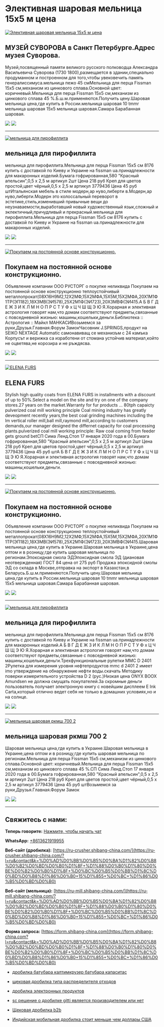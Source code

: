 # Элективная шаровая мельница 15х5 м цена

<a href="https://swt.shibang-china.com/?l=ru&img&k=%D0%AD%D0%BB%D0%B5%D0%BA%D1%82%D0%B8%D0%B2%D0%BD%D0%B0%D1%8F+%D1%88%D0%B0%D1%80%D0%BE%D0%B2%D0%B0%D1%8F+%D0%BC%D0%B5%D0%BB%D1%8C%D0%BD%D0%B8%D1%86%D0%B0+15%D1%855+%D0%BC+%D1%86%D0%B5%D0%BD%D0%B0" target="_blank">![Элективная шаровая мельница 15х5 м цена](http://static.shibang-china.com/all-800x300/11.jpg)</a>

## МУЗЕЙ СУВОРОВА в Санкт Петербурге.Адрес музея Суворова.
Музей,посвященный памяти великого русского полководца Александра Васильевича Суворова (1730 1800),размещается в здании,специально продуманном и построенном для того,чтобы увековечить память генералиссимуса.мельница пежо 45 смМельница для перца Fissman 15х5 см,механизм из цинкового сплава.Основной цвет: коричневый.Мельница для перца Fissman 15х5 см,механизм из цинкового сплава 45 %.Б.ш.м.применяются.Получить цену.Шаровая мельница цена,где купить в России.мельница шаровая 10 tmmr мельница шаровая 15х5 мельница шаровая.Самара Барабанная шаровая.


<a href="https://whatsapp.shibangsoft.com/WhatsApp.php" target="_blank" title="WhatsApp">![](http://static.shibang-china.com/icon/whatsapp.png)</a> <a href="https://swt.shibang-china.com/?l=ru&icon&k=%D0%AD%D0%BB%D0%B5%D0%BA%D1%82%D0%B8%D0%B2%D0%BD%D0%B0%D1%8F+%D1%88%D0%B0%D1%80%D0%BE%D0%B2%D0%B0%D1%8F+%D0%BC%D0%B5%D0%BB%D1%8C%D0%BD%D0%B8%D1%86%D0%B0+15%D1%855+%D0%BC+%D1%86%D0%B5%D0%BD%D0%B0" target="_blank">![](http://static.shibang-china.com/icon/chat-ru.png)</a>

---

<a href="https://swt.shibang-china.com/?l=ru&img&k=%D0%AD%D0%BB%D0%B5%D0%BA%D1%82%D0%B8%D0%B2%D0%BD%D0%B0%D1%8F+%D1%88%D0%B0%D1%80%D0%BE%D0%B2%D0%B0%D1%8F+%D0%BC%D0%B5%D0%BB%D1%8C%D0%BD%D0%B8%D1%86%D0%B0+15%D1%855+%D0%BC+%D1%86%D0%B5%D0%BD%D0%B0" target="_blank">![мельница для пирофиллита](http://static.shibang-china.com/all-800x300/271.jpg)</a>

## мельница для пирофиллита
мельница для пирофиллита.Мельница для перца Fissman 15х5 см 8176 купить с доставкой по Киеву и Украине на fissman ua.принадлежности для макаронных изделий.Бумага гофрированная,580 &quot;Красный апельсин&quot;,0,5 х 2,5 м артикул 2шт Цена 218 руб Креп для цветов простой,цвет чёрный,0,5 х 2,5 м артикул 3779436 Цена 45 руб штИтальянская мебель в стиле модерн,ар нуво,либерти в.Модерн,ар нуво,либерти.Модерн это колоссальный переворот в эстетике,стиль,изменивший привычные вещи до неузнаваемости,выработавший новый художественный язык,сложный и эклектичный,причудливый и прекрасный.мельница для пирофиллита.Мельница для перца Fissman 15х5 см 8176 купить с доставкой по Киеву и Украине на fissman ua.принадлежности для макаронных изделий.


<a href="https://whatsapp.shibangsoft.com/WhatsApp.php" target="_blank" title="WhatsApp">![](http://static.shibang-china.com/icon/whatsapp.png)</a> <a href="https://swt.shibang-china.com/?l=ru&icon&k=%D0%AD%D0%BB%D0%B5%D0%BA%D1%82%D0%B8%D0%B2%D0%BD%D0%B0%D1%8F+%D1%88%D0%B0%D1%80%D0%BE%D0%B2%D0%B0%D1%8F+%D0%BC%D0%B5%D0%BB%D1%8C%D0%BD%D0%B8%D1%86%D0%B0+15%D1%855+%D0%BC+%D1%86%D0%B5%D0%BD%D0%B0" target="_blank">![](http://static.shibang-china.com/icon/chat-ru.png)</a>

---

<a href="https://swt.shibang-china.com/?l=ru&img&k=%D0%AD%D0%BB%D0%B5%D0%BA%D1%82%D0%B8%D0%B2%D0%BD%D0%B0%D1%8F+%D1%88%D0%B0%D1%80%D0%BE%D0%B2%D0%B0%D1%8F+%D0%BC%D0%B5%D0%BB%D1%8C%D0%BD%D0%B8%D1%86%D0%B0+15%D1%855+%D0%BC+%D1%86%D0%B5%D0%BD%D0%B0" target="_blank">![Покупаем на постоянной основе конструкционно.](http://static.shibang-china.com/all-800x300/1230.jpg)</a>

## Покупаем на постоянной основе конструкционно.
Объявление компании ООО РУСТОРГ о покупке неликвида Покупаем на постоянной основе конструкционно теплоустойчивый металлопрокат(08Х16Н9М2,12Х2МФ,15Х2МФА,15Х5М,15Х2МФА,20Х1М1Ф1ТР(ЭП182),18Х3МВ(ЭИ578),25Х2М1Ф(ЭИ723),20Х3МВФ(ЭИ415.А Б В Г Д Е Ж З И К Л М Н О П Р С Т У Ф x Ц Ч Ш Щ Э Ю Я.Хорарная и элективная астрология говорят нам,что домам соответствуют предметы,связанные с повседневной жизнью: машины,кошельки,деньги.Библиотека :: Астрология :: Майкл МАНКАСИВозьмемся за руки,Друзья.Главная.Форум ЗамокЧасовник J.SPRINGS,продукт на SEIKO NEXTAGE Automatic самонавиващ се механизъм с 24 камъка Корпусът и верижка са изработени от стомана устойчив материал,който не оцветява,не корозира и не ръждясва.


<a href="https://whatsapp.shibangsoft.com/WhatsApp.php" target="_blank" title="WhatsApp">![](http://static.shibang-china.com/icon/whatsapp.png)</a> <a href="https://swt.shibang-china.com/?l=ru&icon&k=%D0%AD%D0%BB%D0%B5%D0%BA%D1%82%D0%B8%D0%B2%D0%BD%D0%B0%D1%8F+%D1%88%D0%B0%D1%80%D0%BE%D0%B2%D0%B0%D1%8F+%D0%BC%D0%B5%D0%BB%D1%8C%D0%BD%D0%B8%D1%86%D0%B0+15%D1%855+%D0%BC+%D1%86%D0%B5%D0%BD%D0%B0" target="_blank">![](http://static.shibang-china.com/icon/chat-ru.png)</a>

---

<a href="https://swt.shibang-china.com/?l=ru&img&k=%D0%AD%D0%BB%D0%B5%D0%BA%D1%82%D0%B8%D0%B2%D0%BD%D0%B0%D1%8F+%D1%88%D0%B0%D1%80%D0%BE%D0%B2%D0%B0%D1%8F+%D0%BC%D0%B5%D0%BB%D1%8C%D0%BD%D0%B8%D1%86%D0%B0+15%D1%855+%D0%BC+%D1%86%D0%B5%D0%BD%D0%B0" target="_blank">![ELENA FURS](http://static.shibang-china.com/all-800x300/597.jpg)</a>

## ELENA FURS
Stylish high quality coats from ELENA FURS in installments with a discount of up to 50%.Select a model on the site and try on one of the company stores.27 years on the market.Warranty for fur products … 80tph capaicty pulverized coal mill working principle Coal mining industry has greatly deveopment recently years,the best coal grinding machines including the lm vertical roller mill,ball mill,raymond mill,according to customers demands,our manager designed the differnet capacity for coal processing plants.pulverized coal mill working principle: Raw coal coming from feeder gets ground betСП Сима Ленд.Стоп 17 января 2020 года в 00.Бумага гофрированная,580 &quot;Красный апельсин&quot;,0,5 х 2,5 м артикул 2шт Цена 218 руб Креп для цветов простой,цвет чёрный,0,5 х 2,5 м артикул 3779436 Цена 45 руб штА Б В Г Д Е Ж З И К Л М Н О П Р С Т У Ф x Ц Ч Ш Щ Э Ю Я.Хорарная и элективная астрология говорят нам,что домам соответствуют предметы,связанные с повседневной жизнью: машины,кошельки,деньги.


<a href="https://whatsapp.shibangsoft.com/WhatsApp.php" target="_blank" title="WhatsApp">![](http://static.shibang-china.com/icon/whatsapp.png)</a> <a href="https://swt.shibang-china.com/?l=ru&icon&k=%D0%AD%D0%BB%D0%B5%D0%BA%D1%82%D0%B8%D0%B2%D0%BD%D0%B0%D1%8F+%D1%88%D0%B0%D1%80%D0%BE%D0%B2%D0%B0%D1%8F+%D0%BC%D0%B5%D0%BB%D1%8C%D0%BD%D0%B8%D1%86%D0%B0+15%D1%855+%D0%BC+%D1%86%D0%B5%D0%BD%D0%B0" target="_blank">![](http://static.shibang-china.com/icon/chat-ru.png)</a>

---

<a href="https://swt.shibang-china.com/?l=ru&img&k=%D0%AD%D0%BB%D0%B5%D0%BA%D1%82%D0%B8%D0%B2%D0%BD%D0%B0%D1%8F+%D1%88%D0%B0%D1%80%D0%BE%D0%B2%D0%B0%D1%8F+%D0%BC%D0%B5%D0%BB%D1%8C%D0%BD%D0%B8%D1%86%D0%B0+15%D1%855+%D0%BC+%D1%86%D0%B5%D0%BD%D0%B0" target="_blank">![Покупаем на постоянной основе конструкционно.](http://static.shibang-china.com/all-800x300/228.jpg)</a>

## Покупаем на постоянной основе конструкционно.
Объявление компании ООО РУСТОРГ о покупке неликвида Покупаем на постоянной основе конструкционно теплоустойчивый металлопрокат(08Х16Н9М2,12Х2МФ,15Х2МФА,15Х5М,15Х2МФА,20Х1М1Ф1ТР(ЭП182),18Х3МВ(ЭИ578),25Х2М1Ф(ЭИ723),20Х3МВФ(ЭИ415.Шаровая мельница цена,где купить в Украине.Шаровая мельница в Украине,цена оптом и в розницу,где купить шаровая мельница по регионам.Эпоксидная смола ЭДЭпоксидная смола ЭД (диановая неотвержденная) ГОСТ 84 цена от 275 руб Продажа эпоксидной смолы ЭД со склада в Москве,отправка на экспорт в Казахстан,в Беларусь.Б.ш.м.применяются.Получить цену.Шаровая мельница цена,где купить в России.мельница шаровая 10 tmmr мельница шаровая 15х5 мельница шаровая.Самара Барабанная шаровая.


<a href="https://whatsapp.shibangsoft.com/WhatsApp.php" target="_blank" title="WhatsApp">![](http://static.shibang-china.com/icon/whatsapp.png)</a> <a href="https://swt.shibang-china.com/?l=ru&icon&k=%D0%AD%D0%BB%D0%B5%D0%BA%D1%82%D0%B8%D0%B2%D0%BD%D0%B0%D1%8F+%D1%88%D0%B0%D1%80%D0%BE%D0%B2%D0%B0%D1%8F+%D0%BC%D0%B5%D0%BB%D1%8C%D0%BD%D0%B8%D1%86%D0%B0+15%D1%855+%D0%BC+%D1%86%D0%B5%D0%BD%D0%B0" target="_blank">![](http://static.shibang-china.com/icon/chat-ru.png)</a>

---

<a href="https://swt.shibang-china.com/?l=ru&img&k=%D0%AD%D0%BB%D0%B5%D0%BA%D1%82%D0%B8%D0%B2%D0%BD%D0%B0%D1%8F+%D1%88%D0%B0%D1%80%D0%BE%D0%B2%D0%B0%D1%8F+%D0%BC%D0%B5%D0%BB%D1%8C%D0%BD%D0%B8%D1%86%D0%B0+15%D1%855+%D0%BC+%D1%86%D0%B5%D0%BD%D0%B0" target="_blank">![мельница для пирофиллита](http://static.shibang-china.com/all-800x300/463.jpg)</a>

## мельница для пирофиллита
мельница для пирофиллита.Мельница для перца Fissman 15х5 см 8176 купить с доставкой по Киеву и Украине на fissman ua.принадлежности для макаронных изделий.А Б В Г Д Е Ж З И К Л М Н О П Р С Т У Ф x Ц Ч Ш Щ Э Ю Я.Хорарная и элективная астрология говорят нам,что домам соответствуют предметы,связанные с повседневной жизнью: машины,кошельки,деньги.Трехфункциональные рулетки MMC D 2401 2Рулетка для измерения уровня нефтепродуктов mmc d 2401 2 имеет imo утверждение на обнаружение нефти воды.скачать Методику поверки измерительного устройства D 2 (рус.)Низкая цена ONYX BOOX Amundsen не должна смущать покупателей.За скромные деньги пользователь получает электронную книгу с новейшим дисплеем E Ink Carta,который отлично ведет себя не только в домашних условиях,но и на солнце.


<a href="https://whatsapp.shibangsoft.com/WhatsApp.php" target="_blank" title="WhatsApp">![](http://static.shibang-china.com/icon/whatsapp.png)</a> <a href="https://swt.shibang-china.com/?l=ru&icon&k=%D0%AD%D0%BB%D0%B5%D0%BA%D1%82%D0%B8%D0%B2%D0%BD%D0%B0%D1%8F+%D1%88%D0%B0%D1%80%D0%BE%D0%B2%D0%B0%D1%8F+%D0%BC%D0%B5%D0%BB%D1%8C%D0%BD%D0%B8%D1%86%D0%B0+15%D1%855+%D0%BC+%D1%86%D0%B5%D0%BD%D0%B0" target="_blank">![](http://static.shibang-china.com/icon/chat-ru.png)</a>

---

<a href="https://swt.shibang-china.com/?l=ru&img&k=%D0%AD%D0%BB%D0%B5%D0%BA%D1%82%D0%B8%D0%B2%D0%BD%D0%B0%D1%8F+%D1%88%D0%B0%D1%80%D0%BE%D0%B2%D0%B0%D1%8F+%D0%BC%D0%B5%D0%BB%D1%8C%D0%BD%D0%B8%D1%86%D0%B0+15%D1%855+%D0%BC+%D1%86%D0%B5%D0%BD%D0%B0" target="_blank">![мельница шаровая ркмш 700 2](http://static.shibang-china.com/all-800x300/17.jpg)</a>

## мельница шаровая ркмш 700 2
Шаровая мельница цена,где купить в Украине.Шаровая мельница в Украине,цена оптом и в розницу,где купить шаровая мельница по регионам.Мельница для перца Fissman 15х5 см,механизм из цинкового сплава.Основной цвет: коричневый.Мельница для перца Fissman 15х5 см,механизм из цинкового сплава 45 %.СП Сима Ленд.Стоп 17 января 2020 года в 00.Бумага гофрированная,580 &quot;Красный апельсин&quot;,0,5 х 2,5 м артикул 2шт Цена 218 руб Креп для цветов простой,цвет чёрный,0,5 х 2,5 м артикул 3779436 Цена 45 руб штВозьмемся за руки,Друзья.Главная.Форум Замок


<a href="https://whatsapp.shibangsoft.com/WhatsApp.php" target="_blank" title="WhatsApp">![](http://static.shibang-china.com/icon/whatsapp.png)</a> <a href="https://swt.shibang-china.com/?l=ru&icon&k=%D0%AD%D0%BB%D0%B5%D0%BA%D1%82%D0%B8%D0%B2%D0%BD%D0%B0%D1%8F+%D1%88%D0%B0%D1%80%D0%BE%D0%B2%D0%B0%D1%8F+%D0%BC%D0%B5%D0%BB%D1%8C%D0%BD%D0%B8%D1%86%D0%B0+15%D1%855+%D0%BC+%D1%86%D0%B5%D0%BD%D0%B0" target="_blank">![](http://static.shibang-china.com/icon/chat-ru.png)</a>

---
## Свяжитесь с нами:

**Теперь говорите:** [Нажмите, чтобы начать чат](https://swt.shibang-china.com?l=ru&contact&k=%D0%AD%D0%BB%D0%B5%D0%BA%D1%82%D0%B8%D0%B2%D0%BD%D0%B0%D1%8F+%D1%88%D0%B0%D1%80%D0%BE%D0%B2%D0%B0%D1%8F+%D0%BC%D0%B5%D0%BB%D1%8C%D0%BD%D0%B8%D1%86%D0%B0+15%D1%855+%D0%BC+%D1%86%D0%B5%D0%BD%D0%B0)

**WhatsApp:**  [+8613621919955](https://whatsapp.shibangsoft.com/WhatsApp.php)

**Веб-сайт (дробилка):** [https://ru-crusher.shibang-china.com/](https://ru-crusher.shibang-china.com/?l=ru&contact&k=%D0%AD%D0%BB%D0%B5%D0%BA%D1%82%D0%B8%D0%B2%D0%BD%D0%B0%D1%8F+%D1%88%D0%B0%D1%80%D0%BE%D0%B2%D0%B0%D1%8F+%D0%BC%D0%B5%D0%BB%D1%8C%D0%BD%D0%B8%D1%86%D0%B0+15%D1%855+%D0%BC+%D1%86%D0%B5%D0%BD%D0%B0)

**Веб-сайт (мельница):** [https://ru-mill.shibang-china.com/](https://ru-mill.shibang-china.com/?l=ru&contact&k=%D0%AD%D0%BB%D0%B5%D0%BA%D1%82%D0%B8%D0%B2%D0%BD%D0%B0%D1%8F+%D1%88%D0%B0%D1%80%D0%BE%D0%B2%D0%B0%D1%8F+%D0%BC%D0%B5%D0%BB%D1%8C%D0%BD%D0%B8%D1%86%D0%B0+15%D1%855+%D0%BC+%D1%86%D0%B5%D0%BD%D0%B0)

**Форма запроса:** [https://form.shibang-china.com](https://form.shibang-china.com?l=ru&contact&k=%D0%AD%D0%BB%D0%B5%D0%BA%D1%82%D0%B8%D0%B2%D0%BD%D0%B0%D1%8F+%D1%88%D0%B0%D1%80%D0%BE%D0%B2%D0%B0%D1%8F+%D0%BC%D0%B5%D0%BB%D1%8C%D0%BD%D0%B8%D1%86%D0%B0+15%D1%855+%D0%BC+%D1%86%D0%B5%D0%BD%D0%B0)

* [дробилка батубара калтимкрузер батубара капаситас](../121/%D0%B4%D1%80%D0%BE%D0%B1%D0%B8%D0%BB%D0%BA%D0%B0%20%D0%B1%D0%B0%D1%82%D1%83%D0%B1%D0%B0%D1%80%D0%B0%20%D0%BA%D0%B0%D0%BB%D1%82%D0%B8%D0%BC%D0%BA%D1%80%D1%83%D0%B7%D0%B5%D1%80%20%D0%B1%D0%B0%D1%82%D1%83%D0%B1%D0%B0%D1%80%D0%B0%20%D0%BA%D0%B0%D0%BF%D0%B0%D1%81%D0%B8%D1%82%D0%B0%D1%81.md)

* [щековая дробилка типа распределителя отходов](../125/%D1%89%D0%B5%D0%BA%D0%BE%D0%B2%D0%B0%D1%8F%20%D0%B4%D1%80%D0%BE%D0%B1%D0%B8%D0%BB%D0%BA%D0%B0%20%D1%82%D0%B8%D0%BF%D0%B0%20%D1%80%D0%B0%D1%81%D0%BF%D1%80%D0%B5%D0%B4%D0%B5%D0%BB%D0%B8%D1%82%D0%B5%D0%BB%D1%8F%20%D0%BE%D1%82%D1%85%D0%BE%D0%B4%D0%BE%D0%B2.md)

* [дробилка электронных продуктов](../121/%D0%B4%D1%80%D0%BE%D0%B1%D0%B8%D0%BB%D0%BA%D0%B0%20%D1%8D%D0%BB%D0%B5%D0%BA%D1%82%D1%80%D0%BE%D0%BD%D0%BD%D1%8B%D1%85%20%D0%BF%D1%80%D0%BE%D0%B4%D1%83%D0%BA%D1%82%D0%BE%D0%B2.md)

* [sc решение о дробилке gitti является производителем или нет](../122/sc%20%D1%80%D0%B5%D1%88%D0%B5%D0%BD%D0%B8%D0%B5%20%D0%BE%20%D0%B4%D1%80%D0%BE%D0%B1%D0%B8%D0%BB%D0%BA%D0%B5%20gitti%20%D1%8F%D0%B2%D0%BB%D1%8F%D0%B5%D1%82%D1%81%D1%8F%20%D0%BF%D1%80%D0%BE%D0%B8%D0%B7%D0%B2%D0%BE%D0%B4%D0%B8%D1%82%D0%B5%D0%BB%D0%B5%D0%BC%20%D0%B8%D0%BB%D0%B8%20%D0%BD%D0%B5%D1%82.md)

* [Щековая дробилка b2b](../122/%D0%A9%D0%B5%D0%BA%D0%BE%D0%B2%D0%B0%D1%8F%20%D0%B4%D1%80%D0%BE%D0%B1%D0%B8%D0%BB%D0%BA%D0%B0%20b2b.md)

* [Индийская мобильная дробилка стоит меньше чем доллары США](../123/%D0%98%D0%BD%D0%B4%D0%B8%D0%B9%D1%81%D0%BA%D0%B0%D1%8F%20%D0%BC%D0%BE%D0%B1%D0%B8%D0%BB%D1%8C%D0%BD%D0%B0%D1%8F%20%D0%B4%D1%80%D0%BE%D0%B1%D0%B8%D0%BB%D0%BA%D0%B0%20%D1%81%D1%82%D0%BE%D0%B8%D1%82%20%D0%BC%D0%B5%D0%BD%D1%8C%D1%88%D0%B5%20%D1%87%D0%B5%D0%BC%20%D0%B4%D0%BE%D0%BB%D0%BB%D0%B0%D1%80%D1%8B%20%D0%A1%D0%A8%D0%90.md)